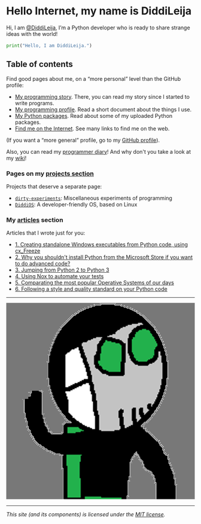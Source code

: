 # Hello Internet, my name is DiddiLeija

Hi, I am [@DiddiLeija](https://github.com/DiddiLeija), I’m a Python developer who is ready to
share strange ideas with the world!

```python
print("Hello, I am DiddiLeija.")
```

## Table of contents

Find good pages about me, on a “more personal” level than the GitHub profile:

- [My programming story](my_story). There, you can read my story since I started to write programs.
- [My programming profile](profile). Read a short document about the things I use.
- [My Python packages](py_packages). Read about some of my uploaded Python packages.
- [Find me on the Internet](find_me). See many links to find me on the web.

(If you want a “more general” profile, go to my [GitHub profile](http://github.com/DiddiLeija)).

Also, you can read my [programmer diary](diary/contents)! And why don't you take a look at my [wiki](wiki)!

### Pages on my [projects section](projects/)

Projects that deserve a separate page:

- [`dirty-experiments`](projects/dirty_experiments): Miscellaneous experiments of programming
- [`DiddiOS`](projects/diddios): A developer-friendly OS, based on Linux

### My [articles](articles/) section

Articles that I wrote just for you:

- [1. Creating standalone Windows executables from Python code, using cx\_Freeze](articles/article-01)
- [2. Why you shouldn't install Python from the Microsoft Store if you want to do advanced code?](articles/article-02)
- [3. Jumping from Python 2 to Python 3](articles/article-03)
- [4. Using Nox to automate your tests](articles/article-04)
- [5. Comparating the most popular Operative Systems of our days](articles/article-05)
- [6. Following a style and quality standard on your Python code](articles/article-06)

----

![Diddi's Giant Image](Diddi3.png)

----

_This site (and its components) is licensed under the [MIT license](license_notice)._
